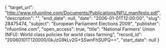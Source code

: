{
  "target_url": "http://www.nfuonline.com/Documents/Publications/NFU_manifesto.pdf", 
  "description": "", 
  "end_date": null, 
  "date": "2006-01-01T12:00:00", 
  "slug": 28475474, 
  "subject": "European Parliament Elections 2009", 
  "publisher": "nfuonline.com", 
  "open_access": true, 
  "title": "National Farmers' Union (NFU): World class policies for world class farming", 
  "record_id": "20060101T120000/0kJzG9kLv2G+SSwnFhSUPQ==", 
  "start_date": null
}

